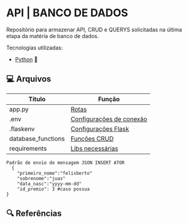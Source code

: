 # API | BANCO DE DADOS

Repositório para armazenar API, CRUD e QUERYS solicitadas na última etapa da matéria de banco de dados.

Tecnologias utilizadas:
- [Python](https://web.dio.me) 🐍

## 💻 Arquivos

| Título | Função |
|-------|---------|
|app.py| [Rotas](app.py)|
|.env| [Configurações de conexão](.env)|
|.flaskenv| [Configurações Flask](.flaskenv)|
|database_functions| [Funções CRUD](database_functions.py)|
|requirements| [Libs necessárias](requirements.txt)|


```
Padrão de envio de mensagem JSON INSERT ATOR
  {
    "primeiro_nome":"felisberto"
    "sobrenome":"juas"
    "data_nasc":"yyyy-mm-dd" 
    "id_premio": 3 #caso possua
}
```
## 🔍 Referências
